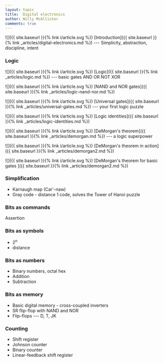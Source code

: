 ```yaml
---
layout: topic
title:  Digital electronics
author: Willy McAllister
comments: true
---
```


![]({{ site.baseurl }}{% link i/article.svg %}) [Introduction]({{ site.baseurl }}{% link _articles/digital-electronics.md %}) --- Simplicity, abstraction, discipline, intent

### Logic

![]({{ site.baseurl }}{% link i/article.svg %}) [Logic]({{ site.baseurl }}{% link _articles/logic.md %}) --- basic gates AND OR NOT XOR

![]({{ site.baseurl }}{% link i/article.svg %}) [NAND and NOR gates]({{ site.baseurl }}{% link _articles/logic-nand-nor.md %})

![]({{ site.baseurl }}{% link i/article.svg %}) [Universal gates]({{ site.baseurl }}{% link _articles/universal-gates.md %}) --- your first logic puzzle 

![]({{ site.baseurl }}{% link i/article.svg %}) [Logic identities]({{ site.baseurl }}{% link _articles/logic-identities.md %})

![]({{ site.baseurl }}{% link i/article.svg %}) [DeMorgan's theorem]({{ site.baseurl }}{% link _articles/demorgan.md %}) --- a logic superpower 

![]({{ site.baseurl }}{% link i/article.svg %}) [DeMorgan's theorem in action]({{ site.baseurl }}{% link _articles/demorgan2.md %}) 

![]({{ site.baseurl }}{% link i/article.svg %}) [DeMorgan's theorem for basic gates ]({{ site.baseurl }}{% link _articles/demorgan2.md %})

### Simplification

* Karnaugh map (Car'-naw)
* Gray code - distance 1 code, solves the Tower of Hanoi puzzle

### Bits as commands

Assertion

### Bits as symbols

* $2^n$
* distance

### Bits as numbers

* Binary numbers, octal hex
* Addition
* Subtraction

### Bits as memory

* Basic digital memory - cross-coupled inverters
* SR flip-flop with NAND and NOR
* Flip-flops --- D, T, JK

### Counting

* Shift register
* Johnson counter
* Binary counter
* Linear-feedback shift register
